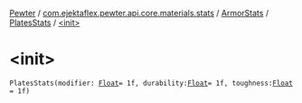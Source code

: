 [Pewter](../../../index.md) / [com.ejektaflex.pewter.api.core.materials.stats](../../index.md) / [ArmorStats](../index.md) / [PlatesStats](index.md) / [&lt;init&gt;](./-init-.md)

# &lt;init&gt;

`PlatesStats(modifier: `[`Float`](https://kotlinlang.org/api/latest/jvm/stdlib/kotlin/-float/index.html)` = 1f, durability: `[`Float`](https://kotlinlang.org/api/latest/jvm/stdlib/kotlin/-float/index.html)` = 1f, toughness: `[`Float`](https://kotlinlang.org/api/latest/jvm/stdlib/kotlin/-float/index.html)` = 1f)`